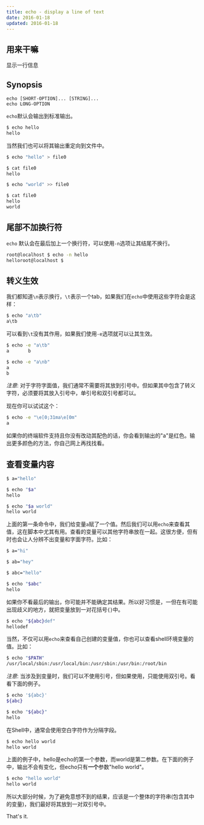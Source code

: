 ```yaml
---
title: echo - display a line of text
date: 2016-01-18
updated: 2016-01-18
---
```

## 用来干嘛

显示一行信息

## Synopsis

```text
echo [SHORT-OPTION]... [STRING]...
echo LONG-OPTION
```

`echo`默认会输出到标准输出。

```sh
$ echo hello
hello
```

当然我们也可以将其输出重定向到文件中。

```sh
$ echo "hello" > file0

$ cat file0
hello

$ echo "world" >> file0

$ cat file0
hello
world
```


## 尾部不加换行符

`echo` 默认会在最后加上一个换行符，可以使用`-n`选项让其结尾不换行。

```sh
root@localhost $ echo -n hello
helloroot@localhost $
```

## 转义生效

我们都知道`\n`表示换行，`\t`表示一个tab，如果我们在`echo`中使用这些字符会是这样：

```sh
$ echo "a\tb"
a\tb
```

可以看到`\t`没有其作用，如果我们使用`-e`选项就可以让其生效。

```sh
$ echo -e "a\tb"
a       b

$ echo -e "a\nb"
a
b
```

*注意*: 对于字符字面值，我们通常不需要将其放到引号中。但如果其中包含了转义字符，必须要将其放入引号中，单引号和双引号都可以。

现在你可以试试这个：

```sh
$ echo -e "\e[0;31ma\e[0m"
a
```

如果你的终端软件支持且你没有改动其配色的话，你会看到输出的"a"是红色。输出更多颜色的方法，你自己网上再找找看。


## 查看变量内容

```sh
$ a="hello"

$ echo "$a"
hello

$ echo "$a world"
hello world

```

上面的第一条命令中，我们给变量`a`赋了一个值。然后我们可以用`echo`来查看其值，这在脚本中尤其有用。查看的变量可以其他字符串放在一起。这很方便，但有时也会让人分辨不出变量和字面字符。比如：

```sh
$ a="hi"

$ ab="hey"

$ abc="hello"

$ echo "$abc"
hello
```

如果你不看最后的输出，你可能并不能确定其结果。所以好习惯是，一但在有可能出现歧义的地方，就把变量放到一对花括号`{}`中。

```sh
$ echo "${abc}def"
hellodef
```

当然，不仅可以用`echo`来查看自己创建的变量值，你也可以查看shell环境变量的值。比如：

```sh
$ echo "$PATH"
/usr/local/sbin:/usr/local/bin:/usr/sbin:/usr/bin:/root/bin
```

*注意*: 当涉及到变量时，我们可以不使用引号，但如果使用，只能使用双引号。看看下面的例子。


```sh
$ echo '${abc}'
${abc}

$ echo "${abc}"
hello
```

在Shell中，通常会使用空白字符作为分隔字段。

```sh
$ echo hello world
hello world
```

上面的例子中，hello是echo的第一个参数，而world是第二参数。在下面的例子中，输出不会有变化，但echo只有**一个**参数"hello world"。

```sh
$ echo "hello world"
hello world
```

所以大部分时候，为了避免意想不到的结果，应该是一个整体的字符串(包含其中的变量)，我们最好将其放到一对双引号中。


That's it.
